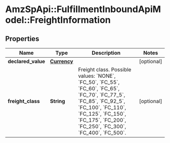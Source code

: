 # AmzSpApi::FulfillmentInboundApiModel::FreightInformation

## Properties
Name | Type | Description | Notes
------------ | ------------- | ------------- | -------------
**declared_value** | [**Currency**](Currency.md) |  | [optional] 
**freight_class** | **String** | Freight class.  Possible values: &#x60;NONE&#x60;, &#x60;FC_50&#x60;, &#x60;FC_55&#x60;, &#x60;FC_60&#x60;, &#x60;FC_65&#x60;, &#x60;FC_70&#x60;, &#x60;FC_77_5&#x60;, &#x60;FC_85&#x60;, &#x60;FC_92_5&#x60;, &#x60;FC_100&#x60;, &#x60;FC_110&#x60;, &#x60;FC_125&#x60;, &#x60;FC_150&#x60;, &#x60;FC_175&#x60;, &#x60;FC_200&#x60;, &#x60;FC_250&#x60;, &#x60;FC_300&#x60;, &#x60;FC_400&#x60;, &#x60;FC_500&#x60;. | [optional] 

